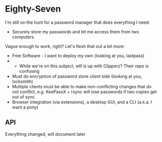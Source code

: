 # Eighty-Seven

I'm still on the hunt for a password manager that does everything I need:

* Securely store my passwords and let me access them from two computers. 

Vague enough to work, right? Let's flesh that out a bit more: 

* Free Software - I want to deploy my own (looking at you, lastpass)
* * While we're on this subject, wtf is up with Clipperz? Their repo is confusing
* Must do encryption of password store *client* side (looking at you, locksmith)
* Multiple clients must be able to make non-conflicting changes that do not
    conflict, e.g. KeePassX + rsync will lose passwords if two copies get out of sync
* Browser integration (via extensions), a desktop GUI, and a CLI (a.k.a. I want a pony)

## API

Everything changed, will document later
